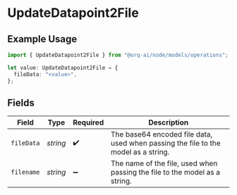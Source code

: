 # UpdateDatapoint2File

## Example Usage

```typescript
import { UpdateDatapoint2File } from "@orq-ai/node/models/operations";

let value: UpdateDatapoint2File = {
  fileData: "<value>",
};
```

## Fields

| Field                                                                              | Type                                                                               | Required                                                                           | Description                                                                        |
| ---------------------------------------------------------------------------------- | ---------------------------------------------------------------------------------- | ---------------------------------------------------------------------------------- | ---------------------------------------------------------------------------------- |
| `fileData`                                                                         | *string*                                                                           | :heavy_check_mark:                                                                 | The base64 encoded file data, used when passing the file to the model as a string. |
| `filename`                                                                         | *string*                                                                           | :heavy_minus_sign:                                                                 | The name of the file, used when passing the file to the model as a string.         |